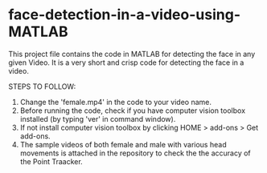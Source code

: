 # face-detection-in-a-video-using-MATLAB
This project file contains the code in MATLAB for detecting the face in any given Video. 
It is a very short and crisp code for detecting the face in a video. 

STEPS TO FOLLOW: 
1. Change the 'female.mp4' in the code to your video name. 
2. Before running the code, check if you have computer vision toolbox installed (by typing 'ver' in command window).  
3. If not install computer vision toolbox by clicking HOME > add-ons > Get add-ons.
4. The sample videos of both female and male with various head movements is attached in the repository to check the the accuracy of the Point Traacker.
